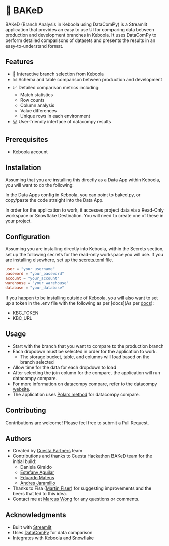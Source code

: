# 🥧 BAKeD 

BAKeD (Branch Analysis in Keboola using DataComPy) is a Streamlit application that provides an easy to use UI for comparing data between production and development branches in Keboola. It uses DataComPy to perform detailed comparisons of datasets and presents the results in an easy-to-understand format.

## Features

- 🔄 Interactive branch selection from Keboola
- 📊 Schema and table comparison between production and development
- 📈 Detailed comparison metrics including:
  - Match statistics
  - Row counts
  - Column analysis
  - Value differences
  - Unique rows in each environment
- 💻 User-friendly interface of datacompy results

## Prerequisites

- Keboola account

## Installation

Assuming that you are installing this directly as a Data App within Keboola, you will want to do the following:

In the Data Apps config in Keboola, you can point to baked.py, or copy/paste the code straight into the Data App.

In order for the application to work, it accesses project data via a Read-Only workspace or Snowflake Destination.  You will need to create one of these in your project. 

## Configuration

Assuming you are installing directly into Keboola, within the Secrets section, set up the following secrets for the read-only workspace you will use.  If you are installing elsewhere, set up the [secrets.toml](https://docs.streamlit.io/develop/concepts/connections/secrets-management) file.

```toml
user = "your_username"
password = "your_password"
account = "your_account"
warehouse = "your_warehouse"
database = "your_database"
```

If you happen to be installing outside of Keboola, you will also want to set up a token in the .env file with the following as per [docs](As per [docs](https://help.keboola.com/components/data-apps/#access-storage-from-data-app)):
 - KBC_TOKEN
 - KBC_URL



## Usage

 - Start with the branch that you want to compare to the production branch
 - Each dropdown must be selected in order for the application to work. 
   - The storage bucket, table, and columns will load based on the branch selected
 - Allow time for the data for each dropdown to load
 - After selecting the join column for the compare, the application will run datacompy compare. 
 - For more information on datacompy compare, refer to the datacompy [website](https://capitalone.github.io/datacompy/).
- The application uses [Polars method](https://capitalone.github.io/datacompy/polars_usage.html) for datacompy compare. 
 
## Contributing

Contributions are welcome! Please feel free to submit a Pull Request.

## Authors

- Created by [Cuesta Partners](https://www.cuestapartners.com) team
- Contributions and thanks to Cuesta Hackathon BAKeD team for the initial build:
    - Daniela Giraldo
    - [Estefany Aguilar](https://www.linkedin.com/in/estefany-aguilar-herrera-120121191/)
    - [Eduardo Mateus](https://www.linkedin.com/in/eduardo-d%C3%ADaz-mateus-47a406143/)
    - [Andres Jaramillo](https://www.linkedin.com/in/afjo/)
- Thanks to Fisa ([Martin Fiser](https://www.linkedin.com/in/fisermartin/)) for suggesting improvements and the beers that led to this idea.
- Contact me at [Marcus Wong](https://www.linkedin.com/in/wongmarcus) for any questions or comments.

## Acknowledgments

- Built with [Streamlit](https://streamlit.io/)
- Uses [DataComPy](https://github.com/capitalone/cloud-custodian/tree/master/tools/c7n_datacompy) for data comparison
- Integrates with [Keboola](https://www.keboola.com/) and [Snowflake](https://www.snowflake.com/) 